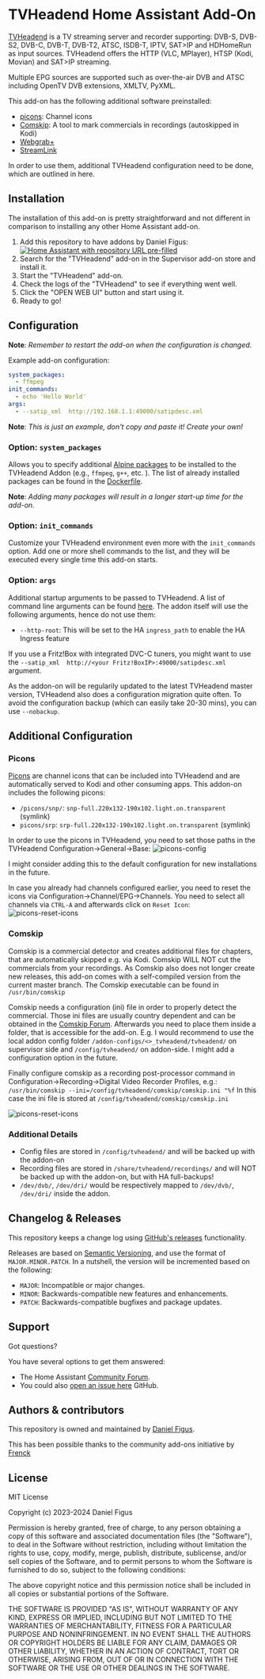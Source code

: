 # TVHeadend Home Assistant Add-On

[TVHeadend][tvheadend] is a TV streaming server and recorder supporting:
DVB-S, DVB-S2, DVB-C, DVB-T, DVB-T2, ATSC, ISDB-T, IPTV, SAT>IP and HDHomeRun
as input sources.
TVHeadend offers the HTTP (VLC, MPlayer), HTSP (Kodi, Movian) and SAT>IP streaming.

Multiple EPG sources are supported such as
over-the-air DVB and ATSC including OpenTV DVB extensions, XMLTV, PyXML.

This add-on has the following additional software preinstalled:

- [picons][picons]: Channel icons
- [Comskip][comskip]: A tool to mark commercials in recordings (autoskipped in Kodi)
- [Webgrab+][webgrab]
- [StreamLink][streamlink]

In order to use them, additional TVHeadend configuration need to be done, which are
outlined in here.

## Installation

The installation of this add-on is pretty straightforward and not different in
comparison to installing any other Home Assistant add-on.

1. Add this repository to have addons by Daniel Figus:
   [![Home Assistant with repository URL pre-filled][my-ha-shield]][my-ha-repo]
1. Search for the "TVHeadend" add-on in the Supervisor add-on store and install it.
1. Start the "TVHeadend" add-on.
1. Check the logs of the "TVHeadend" to see if everything went well.
1. Click the "OPEN WEB UI" button and start using it.
1. Ready to go!

## Configuration

**Note**: _Remember to restart the add-on when the configuration is changed._

Example add-on configuration:

```yaml
system_packages:
  - ffmpeg
init_commands:
  - echo 'Hello World'
args:
  - --satip_xml  http://192.168.1.1:49000/satipdesc.xml
```

**Note**: _This is just an example, don't copy and paste it! Create your own!_

### Option: `system_packages`

Allows you to specify additional [Alpine packages][alpine-packages] to be
installed to the TVHeadend Addon (e.g., `ffmpeg`, `g++`, etc. ). The list of already installed
packages can be found in the [Dockerfile][dockerfile].

**Note**: _Adding many packages will result in a longer start-up time for the add-on._

### Option: `init_commands`

Customize your TVHeadend environment even more with the `init_commands` option.
Add one or more shell commands to the list, and they will be executed
every single time this add-on starts.

### Option: `args`

Additional startup arguments to be passed to TVHeadend. A list of command line
arguments can be found [here][tvh-args].
The addon itself will use the following arguments, hence do not use them:

- `--http-root`: This will be set to the HA `ingress_path` to enable the HA Ingress feature

If you use a Fritz!Box with integrated DVC-C tuners, you might want to use the
`--satip_xml  http://<your Fritz!BoxIP>:49000/satipdesc.xml` argument.

As the addon-on will be regularily updated to the latest TVHeadend master version, TVHeadend also does
a configuration migration quite often. To avoid the configuration backup (which can easily take 20-30 mins),
you can use `--nobackup`.

## Additional Configuration

### Picons

[Picons][picons] are channel icons that can be included into TVHeadend and are automatically served to Kodi and
other consuming apps. This addon-on includes the following picons:

- `/picons/snp/`: `snp-full.220x132-190x102.light.on.transparent` (symlink)
- `picons/srp`: `srp-full.220x132-190x102.light.on.transparent` (symlink)

In order to use the picons in TVHeadend, you need to set those paths in the TVHeadend Configuration->General->Base:
![picons-config](https://github.com/dfigus/addon-tvheadend/raw/main/images/picons-config.png)

I might consider adding this to the default configuration for new installations in the future.

In case you already had channels configured earlier, you need to reset the icons via Configuration->Channel/EPG->Channels.
You need to select all channels via `CTRL-A` and afterwards click on `Reset Icon`:
![picons-reset-icons](https://github.com/dfigus/addon-tvheadend/raw/main/images/picons-reset-icons.png)

### Comskip

Comskip is a commercial detector and creates additional files for chapters, that are automatically skipped e.g. via Kodi.
Comskip WILL NOT cut the commercials from your recordings. As Comskip also does not longer create new releases, this add-on
comes with a self-compiled version from the current master branch. The Comskip executable can be found in
`/usr/bin/comskip`

Comskip needs a configuration (ini) file in order to properly
detect the commercial. Those ini files are usually country dependent and can be obtained in the [Comskip Forum][comskip-forum].
Afterwards you need to place them inside a folder, that is accessible for the add-on. E.g. I would recommend to use the local
addon config folder `/addon-configs/<>_tvheadend/tvheadend/` on supervisor side and `/config/tvheadend/` on addon-side.
I might add a configuration option in the future.

Finally configure comskip as a recording post-processor command in Configuration->Recording->Digital Video Recorder Profiles, e.g.:
`/usr/bin/comskip --ini=/config/tvheadend/comskip/comskip.ini "%f`
In this case the ini file is stored at `/config/tvheadend/comskip/comskip.ini`

![picons-reset-icons](https://github.com/dfigus/addon-tvheadend/raw/main/images/comskip-config.png)

### Additional Details

- Config files are stored in `/config/tvheadend/` and will be backed up with the addon-on
- Recording files are stored in `/share/tvheadend/recordings/` and will NOT be backed up with the addon-on,
  but with HA full-backups!
- `/dev/dvb/`, `/dev/dri/` would be respectively mapped to
  `/dev/dvb/`, `/dev/dri/` inside the addon.

## Changelog & Releases

This repository keeps a change log using [GitHub's releases][releases]
functionality.

Releases are based on [Semantic Versioning][semver], and use the format
of `MAJOR.MINOR.PATCH`. In a nutshell, the version will be incremented
based on the following:

- `MAJOR`: Incompatible or major changes.
- `MINOR`: Backwards-compatible new features and enhancements.
- `PATCH`: Backwards-compatible bugfixes and package updates.

## Support

Got questions?

You have several options to get them answered:

- The Home Assistant [Community Forum][forum].
- You could also [open an issue here][issue] GitHub.

## Authors & contributors

This repository is owned and maintained by [Daniel Figus][dfigus].

This has been possible thanks to the community add-ons initiative by [Frenck][frenck]

## License

MIT License

Copyright (c) 2023-2024 Daniel Figus

Permission is hereby granted, free of charge, to any person obtaining a copy
of this software and associated documentation files (the "Software"), to deal
in the Software without restriction, including without limitation the rights
to use, copy, modify, merge, publish, distribute, sublicense, and/or sell
copies of the Software, and to permit persons to whom the Software is
furnished to do so, subject to the following conditions:

The above copyright notice and this permission notice shall be included in all
copies or substantial portions of the Software.

THE SOFTWARE IS PROVIDED "AS IS", WITHOUT WARRANTY OF ANY KIND, EXPRESS OR
IMPLIED, INCLUDING BUT NOT LIMITED TO THE WARRANTIES OF MERCHANTABILITY,
FITNESS FOR A PARTICULAR PURPOSE AND NONINFRINGEMENT. IN NO EVENT SHALL THE
AUTHORS OR COPYRIGHT HOLDERS BE LIABLE FOR ANY CLAIM, DAMAGES OR OTHER
LIABILITY, WHETHER IN AN ACTION OF CONTRACT, TORT OR OTHERWISE, ARISING FROM,
OUT OF OR IN CONNECTION WITH THE SOFTWARE OR THE USE OR OTHER DEALINGS IN THE
SOFTWARE.

[tvh-args]: https://github.com/tvheadend/tvheadend/blob/master/docs/markdown/cmdline_options.md
[picons]: https://github.com/picons/picons
[comskip]: https://github.com/erikkaashoek/Comskip
[comskip-forum]: https://www.kaashoek.com/comskip/
[streamlink]: https://streamlink.github.io/
[webgrab]: http://www.webgrabplus.com/
[tvheadend]: https://tvheadend.org/
[alpine-packages]: https://pkgs.alpinelinux.org/packages
[dockerfile]: https://github.com/dfigus/addon-tvheadend/blob/main/tvheadend/Dockerfile#L172-L206
[forum]: https://community.home-assistant.io/
[frenck]: https://github.com/frenck
[dfigus]: https://github.com/dfigus
[my-ha-shield]: https://my.home-assistant.io/badges/supervisor_add_addon_repository.svg
[issue]: https://github.com/dfigus/addon-tvheadend/issues
[semver]: http://semver.org/spec/v2.0.0.htm
[my-ha-repo]: https://my.home-assistant.io/redirect/supervisor_add_addon_repository/?repository_url=https%3A%2F%2Fgithub.com%2Fdfigus%2Fhassio-addons
[releases]: https://github.com/dfigus/addon-tvheadend/releases

